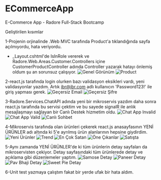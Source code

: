 # ECommerceApp
E-Commerce App - Radore Full-Stack Bootcamp

Geliştirilen kısımlar

1-Projenin orjinalinde .Web MVC tarafında Product'a tıklandığında sayfa açılmıyordu, hata veriyordu. 
+ _Layout.cshtml'de IsInRole vererek ve Radore.Web.Areas.Customer.Controllers içine CustomerProductController adında Controller yazarak hatayı önlemiş oldum şu an sorunsuz çalışıyor.
![Genel Görünüm](images/1_genelgorunum.JPG)
![Product](images/2_product.JPG)

2-react.js tarafında login olurken bazı validasyon eksikleri vardı, yeni validasyonlar yazdım. Artık ibr@ibr.com adlı kullanıcın 'Password123!' ile giriş yapması gerek.
![Geçersiz Email](images/3_gecersizemail.JPG)
![Geçersiz Şifre](images/4_gecersizsifre.JPG)

3-Radore.Services.ChatAPI adında yeni bir mikroservis yazdım daha sonra react.js tarafında bu servisi çektim ve bu sayede signalR ile anlık mesajlaşmayı sağlayan bir Canlı Destek hizmetim oldu.
![Chat App Invalid](images/5_chatappinvalid.JPG)
![Chat App Valid](images/6_chatappvalid.JPG)
![Canlı Sohbet](images/7_canlısohbet.JPG)


4-Mikroservis tarafında olan ürünleri çekerek react.js anasayfasının YENİ ÜRÜNLER adı altında ki 5'e ayrılmış ürün alanlarının hepsine giydirdim.
![Yeni Ürünler](images/8_yeniurunler.JPG)
![Trend](images/9_trend.JPG)
![En Çok Satan](images/10_encoksatan.JPG)
![Öne Çıkanlar](images/11_onecikanlar.JPG)
![Satışta](images/12_satısta.JPG)

5-Aynı zamanda YENİ ÜRÜNLER'de ki tüm ürünlerin detay sayfaları da mikroservisten çekiyor. Detay sayfasındaki tüm ürünlerede detay ve açıklama gibi düzenlemeler yaptım.
![Samose Detay](images/13_samosadetay.JPG)
![Paneer Detay](images/14_paneerdetay.JPG)
![Pav Bhaji Detay](images/15_pavbhajidetay.JPG)
![Sweet Pie Detay](images/16_sweetpiedetay.JPG)

6-Unit test yazmaya çalıştım fakat bir yerde ufak bir hata aldım.